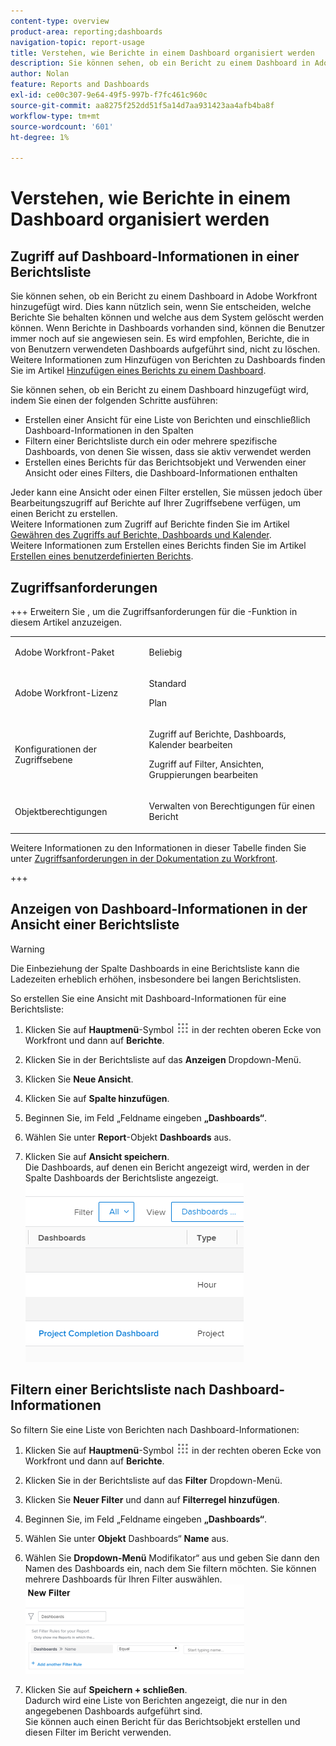 ```yaml
---
content-type: overview
product-area: reporting;dashboards
navigation-topic: report-usage
title: Verstehen, wie Berichte in einem Dashboard organisiert werden
description: Sie können sehen, ob ein Bericht zu einem Dashboard in Adobe Workfront hinzugefügt wird. Dies kann nützlich sein, wenn Sie entscheiden, welche Berichte Sie behalten können und welche aus dem System gelöscht werden können. Wenn Berichte in Dashboards vorhanden sind, können die Benutzer immer noch auf sie angewiesen sein. Es wird empfohlen, Berichte, die in von Benutzern verwendeten Dashboards aufgeführt sind, nicht zu löschen. Weitere Informationen zum Hinzufügen von Berichten zu Dashboards finden Sie im Artikel Hinzufügen eines Berichts zu einem Dashboard.
author: Nolan
feature: Reports and Dashboards
exl-id: ce00c307-9e64-49f5-997b-f7fc461c960c
source-git-commit: aa8275f252dd51f5a14d7aa931423aa4afb4ba8f
workflow-type: tm+mt
source-wordcount: '601'
ht-degree: 1%

---
```


# Verstehen, wie Berichte in einem Dashboard organisiert werden

## Zugriff auf Dashboard-Informationen in einer Berichtsliste

Sie können sehen, ob ein Bericht zu einem Dashboard in Adobe Workfront hinzugefügt wird. Dies kann nützlich sein, wenn Sie entscheiden, welche Berichte Sie behalten können und welche aus dem System gelöscht werden können. Wenn Berichte in Dashboards vorhanden sind, können die Benutzer immer noch auf sie angewiesen sein. Es wird empfohlen, Berichte, die in von Benutzern verwendeten Dashboards aufgeführt sind, nicht zu löschen.\
Weitere Informationen zum Hinzufügen von Berichten zu Dashboards finden Sie im Artikel [Hinzufügen eines Berichts zu einem Dashboard](../../../reports-and-dashboards/dashboards/creating-and-managing-dashboards/add-report-dashboard.md).

Sie können sehen, ob ein Bericht zu einem Dashboard hinzugefügt wird, indem Sie einen der folgenden Schritte ausführen:

* Erstellen einer Ansicht für eine Liste von Berichten und einschließlich Dashboard-Informationen in den Spalten
* Filtern einer Berichtsliste durch ein oder mehrere spezifische Dashboards, von denen Sie wissen, dass sie aktiv verwendet werden
* Erstellen eines Berichts für das Berichtsobjekt und Verwenden einer Ansicht oder eines Filters, die Dashboard-Informationen enthalten

Jeder kann eine Ansicht oder einen Filter erstellen, Sie müssen jedoch über Bearbeitungszugriff auf Berichte auf Ihrer Zugriffsebene verfügen, um einen Bericht zu erstellen.\
Weitere Informationen zum Zugriff auf Berichte finden Sie im Artikel [Gewähren des Zugriffs auf Berichte, Dashboards und Kalender](../../../administration-and-setup/add-users/configure-and-grant-access/grant-access-reports-dashboards-calendars.md).\
Weitere Informationen zum Erstellen eines Berichts finden Sie im Artikel [Erstellen eines benutzerdefinierten Berichts](../../../reports-and-dashboards/reports/creating-and-managing-reports/create-custom-report.md).

## Zugriffsanforderungen

+++ Erweitern Sie , um die Zugriffsanforderungen für die -Funktion in diesem Artikel anzuzeigen. 

<table style="table-layout:auto"> 
 <col> 
 <col> 
 <tbody> 
  <tr> 
   <td role="rowheader">Adobe Workfront-Paket</td> 
   <td> <p>Beliebig</p> </td> 
  </tr> 
  <tr> 
   <td role="rowheader">Adobe Workfront-Lizenz</td> 
   <td> 
   <p>Standard</p>
   <p>Plan </p> </td> 
  </tr> 
  <tr> 
   <td role="rowheader">Konfigurationen der Zugriffsebene</td> 
   <td> <p>Zugriff auf Berichte, Dashboards, Kalender bearbeiten</p> <p>Zugriff auf Filter, Ansichten, Gruppierungen bearbeiten</p></td> 
  </tr> 
  <tr> 
   <td role="rowheader">Objektberechtigungen</td> 
   <td> <p>Verwalten von Berechtigungen für einen Bericht</p></td> 
  </tr> 
 </tbody> 
</table>

Weitere Informationen zu den Informationen in dieser Tabelle finden Sie unter [Zugriffsanforderungen in der Dokumentation zu Workfront](/help/quicksilver/administration-and-setup/add-users/access-levels-and-object-permissions/access-level-requirements-in-documentation.md).

+++

## Anzeigen von Dashboard-Informationen in der Ansicht einer Berichtsliste

>[!WARNING]
>
>Die Einbeziehung der Spalte Dashboards in eine Berichtsliste kann die Ladezeiten erheblich erhöhen, insbesondere bei langen Berichtslisten.

So erstellen Sie eine Ansicht mit Dashboard-Informationen für eine Berichtsliste:

1. Klicken Sie auf **Hauptmenü**-Symbol ![Hauptmenüsymbol](assets/main-menu-icon.png) in der rechten oberen Ecke von Workfront und dann auf **Berichte**.
1. Klicken Sie in der Berichtsliste auf das **Anzeigen** Dropdown-Menü.
1. Klicken Sie **Neue Ansicht**.
1. Klicken Sie auf **Spalte hinzufügen**.
1. Beginnen Sie, im Feld „Feldname eingeben **„Dashboards“**.
1. Wählen Sie unter **Report**-Objekt **Dashboards** aus.

1. Klicken Sie auf **Ansicht speichern**.\
   Die Dashboards, auf denen ein Bericht angezeigt wird, werden in der Spalte Dashboards der Berichtsliste angezeigt.\
   ![Dashboards im Bericht](assets/qs-dashboards-in-report-view.png)

## Filtern einer Berichtsliste nach Dashboard-Informationen

So filtern Sie eine Liste von Berichten nach Dashboard-Informationen:

1. Klicken Sie auf **Hauptmenü**-Symbol ![Hauptmenüsymbol](assets/main-menu-icon.png) in der rechten oberen Ecke von Workfront und dann auf **Berichte**.

1. Klicken Sie in der Berichtsliste auf das **Filter** Dropdown-Menü.
1. Klicken Sie **Neuer Filter** und dann auf **Filterregel hinzufügen**.

1. Beginnen Sie, im Feld „Feldname eingeben **„Dashboards“**.

1. Wählen Sie unter **Objekt** Dashboards“ **Name** aus.

1. Wählen Sie **Dropdown-Menü** Modifikator“ aus und geben Sie dann den Namen des Dashboards ein, nach dem Sie filtern möchten. Sie können mehrere Dashboards für Ihren Filter auswählen.\
   ![Dashboards in Berichtsfiltern](assets/qs-dashboards-in-report-filters-350x143.png)

1. Klicken Sie auf **Speichern + schließen**.\
   Dadurch wird eine Liste von Berichten angezeigt, die nur in den angegebenen Dashboards aufgeführt sind.\
   Sie können auch einen Bericht für das Berichtsobjekt erstellen und diesen Filter im Bericht verwenden.
